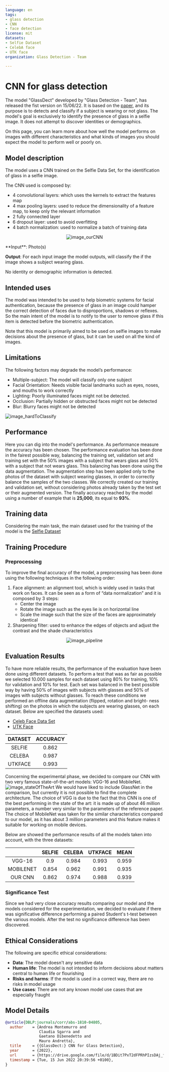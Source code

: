 ```yaml
---
language: en
tags:
- glass detection
- CNN
- face detection
license: mit
datasets:
- Selfie Dataset
- CelebA face
- UTK face
organization: Glass Detection - Team

---
```


# CNN for glass detection

The model "GlassDect" developed by "Glass Detection - Team", has released the fist version on 15/06/22. It is based on the [paper](https://drive.google.com/file/d/1BDit7PxT2dFPRhPIzsDAj_fIiEDRnC77/view?usp=sharing), and its purpose is to detects and classify if a subject is wearing or not glass. The model's goal is exclusively to identify the presence of glass in a selfie image. It does not attempt to discover identities or demographics.

On this page, you can learn more about how well the model performs on images with different characteristics and what kinds of images you should expect the model to perform well or poorly on.

## Model description

The model uses a CNN trained on the Selfie Data Set, for the identification of glass in a selfie image.

The CNN used is composed by:

* 4 convolutional layers: which uses the kernels to extract the features map
* 4 max pooling layers: used to reduce the dimensionality of a feature map, to keep only the relevant information
* 2 fully connected layer
* 6 dropout layer: used to avoid overfitting
* 4 batch normalization: used to normalize a batch of training data
<center>
   
![image_ourCNN](./figures/ourCNN.png)
</center>
**Input**: Photo(s)

**Output**: For each input image the model outputs, will classify the if the image shows a subject wearing glass. 

No identity or demographic information is detected.

## Intended uses

The model was intended to be used to help biometric systems for facial authentication, because the presence of glass in an image could hamper the correct detection of faces due to disproportions, shadows or reflexes.
So the main intent of the model is to notify to the user to remove glass if this item is detected before the biometric authentication.

Note that this model is primarily aimed to be used on selfie images to make decisions about the presence of glass, but it can be used on all the kind of images.

## Limitations

The following factors may degrade the model’s performance:

* Multiple-subject: The model will classify only one subject
* Facial Orientation: Needs visible facial landmarks such as eyes, noses, and mouths to work correctly
* Lighting: Poorly illuminated faces might not be detected.
* Occlusion: Partially hidden or obstructed faces might not be detected
* Blur: Blurry faces might not be detected

![image_hardToClassify](./figures/hardToClassify.png)

## Performance

Here you can dig into the model's performance. As performance measure the accuracy has been chosen. The performance evaluation has been done in the fairest possible way, balancing the training set, validation set and training set with the 50% images with a subject that wears glass and 50% with a subject that not wears glass. This balancing  has been done using the data augmentation. The augmentation step has been applied only to the photos of the dataset with subject wearing glasses, in order to correctly balance the samples of the two classes. We correctly created our training and validation set, without considering photos already taken by the test set or their augmented version. The finally accuracy reached by the model using a number of example that is **25,000**, its equal to **93%**.

## Training data

Considering the main task, the main dataset used for the training of the model is the [Selfie Dataset](../data/Selfie/README.md)


## Training Procedure

### Preprocessing

To improve the final accuracy of the model, a preprocessing has been done using the following techniques in the following order:

1. Face alignment: an alignment tool, which is widely used in tasks that work on faces. It can be seen as a form of “data normalization” and it is composed by 3 steps:
    * Center the image
    * Rotate the image such as the eyes lie is on horizontal line
    * Scale the image such that the size of the faces are approximately identical
2. Sharpening filter: used to enhance the edges of objects and adjust the contrast and the shade characteristics
<center>
   
![image_pipeline](./figures/pipeline.PNG)
</center>

## Evaluation Results

To have more reliable results, the performance of the evaluation have been done using different datasets. To perform a test that was as fair as possible we selected 10.000 samples for each dataset using 80% for training, 10% for validation and 10% for test. Each set was balanced in the best possible way by having 50% of images with subjects with glasses and 50% of images with subjects without glasses. To reach these conditions we performed an offline data augmentation (flipped, rotation and bright-
ness shifting) on the photos in which the subjects are wearing glasses, on each dataset.
Below are specified the datasets used:

* [Celeb Face Data Set](../data/CelebA/README.md)
* [UTK Face](../data/UTK%20face/README.md)

<center>

| DATASET | ACCURACY |
|:-------:|:--------:|
|  SELFIE |   0.862  |
|  CELEBA |   0.987  |
| UTKFACE |   0.993  |
</center>

Concerning the experimental phase, we decided to compare our CNN with two very famous state-of-the-art models: VGG-16 and MobileNet. 
![image_stateOfTheArt](./figures/stateOfTheArtPerformance.png)
We would have liked to include GlassNet in the comparison, but currently it is not possible to find the complete architecture. The choice of VGG is due to the fact that this CNN is one of the best performing in the state of the art: it is made up of about 46 million parameters, a number very similar to the parameters of the reference paper. The choice of MobileNet was taken for the similar characteristics compared to our model, as it has about 3 million parameters and this feature makes it suitable for working on mobile devices.

Below are showed the performance results of all the models taken into account, with the three datasets:

<center>

|           | SELFIE | CELEBA | UTKFACE |  MEAN |
|:---------:|:------:|:------:|:-------:|:-----:|
|   VGG-16  |   0.9  |  0.984 |  0.993  | 0.959 |
| MOBILENET |  0.854 |  0.962 |  0.991  | 0.935 |
|  OUR CNN  |  0.862 |  0.974 |  0.988  | 0.939 |
</center>

### Significance Test

Since we had very close accuracy results comparing our model and the models considered for the experimentation, we decided to evaluate if there was significative difference performing a paired Student's t-test between the various models. After the test no significance difference has been discovered.

## Ethical Considerations

The following are specific ethical considerations:

* **Data**: The model doesn't any sensitive data
* **Human life**: The model is not intended to inform decisions about matters central to human life or flourishing 
* **Risks and harms**: If the model is used in a correct way, there are no risks in model usage
* **Use cases**: There are not any known model use cases that are especially
fraught

## Model Details

```bibtex
@article{DBLP:journals/corr/abs-1810-04805,
  author    = {Andrea Montemurro and
               Claudia Sgarra and
               Gaetano Dibenedetto and
               Mauro Andretta},
  title     = {{GlassDect:} CNN for Glass Detection},
  year      = {2022},
  url       = {https://drive.google.com/file/d/1BDit7PxT2dFPRhPIzsDAj_fIiEDRnC77/view?usp=sharing},
  timestamp = {Tue, 15 Jun 2022 20:39:56 +0100},
}
